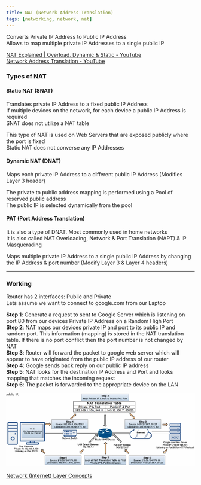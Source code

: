 ```yaml
---
title: NAT (Network Address Translation)
tags: [networking, network, nat]
---
```


Converts Private IP Address to Public IP Address  
Allows to map multiple private IP Addresses to a single public IP

[NAT Explained | Overload, Dynamic & Static - YouTube](https://www.youtube.com/watch?v=qij5qpHcbBk)  
[Network Address Translation - YouTube](https://www.youtube.com/playlist?list=PLIFyRwBY_4bQ7tJvbLA9A0v8Fq9l-H923)

### Types of NAT

#### Static NAT (SNAT)
Translates private IP Address to a fixed public IP Address  
If multiple devices on the network, for each device a public IP Address is required  
SNAT does not utilize a NAT table  

This type of NAT is used on Web Servers that are exposed publicly where the port is fixed  
Static NAT does not converse any IP Addresses

#### Dynamic NAT (DNAT)
Maps each private IP Address to a different public IP Address (Modifies Layer 3 header)  

The private to public address mapping is performed using a Pool of reserved public address  
The public IP is selected dynamically from the pool

#### PAT (Port Address Translation)
It is also a type of DNAT. Most commonly used in home networks  
It is also called NAT Overloading, Network & Port Translation (NAPT) & IP Masquerading

Maps multiple private IP Address to a single public IP Address by changing the IP Address & port number (Modify Layer 3 & Layer 4 headers)  

---

### Working

Router has 2 interfaces: Public and Private  
Lets assume we want to connect to google.com from our Laptop

**Step 1**: Generate a request to sent to Google Server which is listening on port 80 from our devices Private IP Address on a Random High Port  
**Step 2**: NAT maps our devices private IP and port to its public IP and random port. This information (mapping) is stored in the NAT translation table. If there is no port conflict then the port number is not changed by NAT  
**Step 3**: Router will forward the packet to google web server which will appear to have originated from the public IP address of our router   
**Step 4**: Google sends back reply on our public IP address  
**Step 5**: NAT looks for the destination IP Address and Port and looks mapping that matches the incoming request  
**Step 6**: The packet is forwarded to the appropriate device on the LAN

![NAT Table|650](../../images/nat-table.png)

[Network (Internet) Layer Concepts](Network%20(Internet)%20Layer%20Concepts.md)